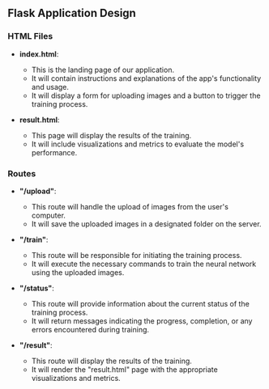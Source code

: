 ## Flask Application Design

### HTML Files

- **index.html**:
  - This is the landing page of our application.
  - It will contain instructions and explanations of the app's functionality and usage.
  - It will display a form for uploading images and a button to trigger the training process.


- **result.html**:
  - This page will display the results of the training.
  - It will include visualizations and metrics to evaluate the model's performance.


### Routes

- **"/upload"**:
  - This route will handle the upload of images from the user's computer.
  - It will save the uploaded images in a designated folder on the server.


- **"/train"**:
  - This route will be responsible for initiating the training process.
  - It will execute the necessary commands to train the neural network using the uploaded images.


- **"/status"**:
  - This route will provide information about the current status of the training process.
  - It will return messages indicating the progress, completion, or any errors encountered during training.


- **"/result"**:
  - This route will display the results of the training.
  - It will render the "result.html" page with the appropriate visualizations and metrics.